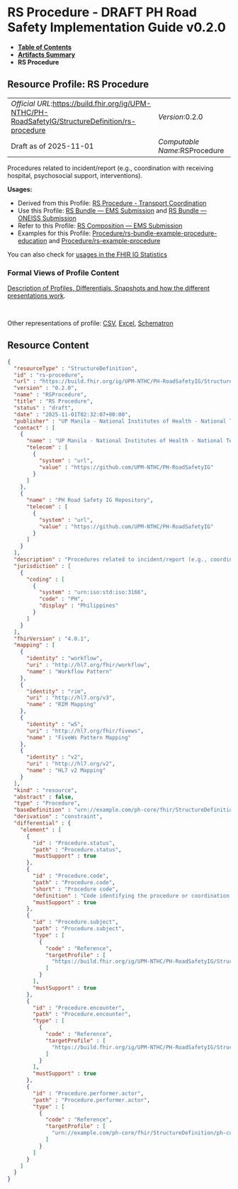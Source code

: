 # RS Procedure - DRAFT PH Road Safety Implementation Guide v0.2.0

* [**Table of Contents**](toc.md)
* [**Artifacts Summary**](artifacts.md)
* **RS Procedure**

## Resource Profile: RS Procedure 

| | |
| :--- | :--- |
| *Official URL*:https://build.fhir.org/ig/UPM-NTHC/PH-RoadSafetyIG/StructureDefinition/rs-procedure | *Version*:0.2.0 |
| Draft as of 2025-11-01 | *Computable Name*:RSProcedure |

 
Procedures related to incident/report (e.g., coordination with receiving hospital, psychosocial support, interventions). 

**Usages:**

* Derived from this Profile: [RS Procedure - Transport Coordination](StructureDefinition-rs-procedure-transport-coordination.md)
* Use this Profile: [RS Bundle — EMS Submission](StructureDefinition-rs-bundle-ems.md) and [RS Bundle — ONEISS Submission](StructureDefinition-rs-bundle-oneiss.md)
* Refer to this Profile: [RS Composition — EMS Submission](StructureDefinition-rs-composition-ems.md)
* Examples for this Profile: [Procedure/rs-bundle-example-procedure-education](Procedure-rs-bundle-example-procedure-education.md) and [Procedure/rs-example-procedure](Procedure-rs-example-procedure.md)

You can also check for [usages in the FHIR IG Statistics](https://packages2.fhir.org/xig/example.fhir.ph.roadsafety|current/StructureDefinition/rs-procedure)

### Formal Views of Profile Content

 [Description of Profiles, Differentials, Snapshots and how the different presentations work](http://build.fhir.org/ig/FHIR/ig-guidance/readingIgs.html#structure-definitions). 

 

Other representations of profile: [CSV](StructureDefinition-rs-procedure.csv), [Excel](StructureDefinition-rs-procedure.xlsx), [Schematron](StructureDefinition-rs-procedure.sch) 



## Resource Content

```json
{
  "resourceType" : "StructureDefinition",
  "id" : "rs-procedure",
  "url" : "https://build.fhir.org/ig/UPM-NTHC/PH-RoadSafetyIG/StructureDefinition/rs-procedure",
  "version" : "0.2.0",
  "name" : "RSProcedure",
  "title" : "RS Procedure",
  "status" : "draft",
  "date" : "2025-11-01T02:32:07+00:00",
  "publisher" : "UP Manila - National Institutes of Health - National Telehealth Center",
  "contact" : [
    {
      "name" : "UP Manila - National Institutes of Health - National Telehealth Center",
      "telecom" : [
        {
          "system" : "url",
          "value" : "https://github.com/UPM-NTHC/PH-RoadSafetyIG"
        }
      ]
    },
    {
      "name" : "PH Road Safety IG Repository",
      "telecom" : [
        {
          "system" : "url",
          "value" : "https://github.com/UPM-NTHC/PH-RoadSafetyIG"
        }
      ]
    }
  ],
  "description" : "Procedures related to incident/report (e.g., coordination with receiving hospital, psychosocial support, interventions).",
  "jurisdiction" : [
    {
      "coding" : [
        {
          "system" : "urn:iso:std:iso:3166",
          "code" : "PH",
          "display" : "Philippines"
        }
      ]
    }
  ],
  "fhirVersion" : "4.0.1",
  "mapping" : [
    {
      "identity" : "workflow",
      "uri" : "http://hl7.org/fhir/workflow",
      "name" : "Workflow Pattern"
    },
    {
      "identity" : "rim",
      "uri" : "http://hl7.org/v3",
      "name" : "RIM Mapping"
    },
    {
      "identity" : "w5",
      "uri" : "http://hl7.org/fhir/fivews",
      "name" : "FiveWs Pattern Mapping"
    },
    {
      "identity" : "v2",
      "uri" : "http://hl7.org/v2",
      "name" : "HL7 v2 Mapping"
    }
  ],
  "kind" : "resource",
  "abstract" : false,
  "type" : "Procedure",
  "baseDefinition" : "urn://example.com/ph-core/fhir/StructureDefinition/ph-core-procedure",
  "derivation" : "constraint",
  "differential" : {
    "element" : [
      {
        "id" : "Procedure.status",
        "path" : "Procedure.status",
        "mustSupport" : true
      },
      {
        "id" : "Procedure.code",
        "path" : "Procedure.code",
        "short" : "Procedure code",
        "definition" : "Code identifying the procedure or coordination activity.",
        "mustSupport" : true
      },
      {
        "id" : "Procedure.subject",
        "path" : "Procedure.subject",
        "type" : [
          {
            "code" : "Reference",
            "targetProfile" : [
              "https://build.fhir.org/ig/UPM-NTHC/PH-RoadSafetyIG/StructureDefinition/rs-patient"
            ]
          }
        ],
        "mustSupport" : true
      },
      {
        "id" : "Procedure.encounter",
        "path" : "Procedure.encounter",
        "type" : [
          {
            "code" : "Reference",
            "targetProfile" : [
              "https://build.fhir.org/ig/UPM-NTHC/PH-RoadSafetyIG/StructureDefinition/rs-encounter"
            ]
          }
        ],
        "mustSupport" : true
      },
      {
        "id" : "Procedure.performer.actor",
        "path" : "Procedure.performer.actor",
        "type" : [
          {
            "code" : "Reference",
            "targetProfile" : [
              "urn://example.com/ph-core/fhir/StructureDefinition/ph-core-practitioner"
            ]
          }
        ]
      }
    ]
  }
}

```
